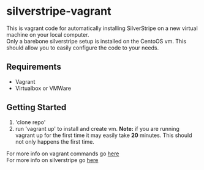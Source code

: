 # silverstripe-vagrant
This is vagrant code for automatically installing SilverStripe on a new virtual machine on your local computer.      
Only a barebone silverstripe setup is installed on the CentoOS vm. This should allow you to easily configure the code to your needs.   

## Requirements
* Vagrant
* Virtualbox or VMWare

## Getting Started
1. 'clone repo'
2. run 'vagrant up' to install and create vm. **Note:** if you are running vagrant up for the first time it may easily take **20** minutes. This should not only happens the first time.   
       
For more info on vagrant commands go [here](https://www.vagrantup.com/docs/cli/)   
For more info on silverstripe go [here](https://www.silverstripe.org/0)
